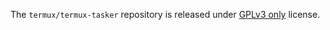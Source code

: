 The `termux/termux-tasker` repository is released under [GPLv3 only](https://www.gnu.org/licenses/gpl-3.0.html) license.
